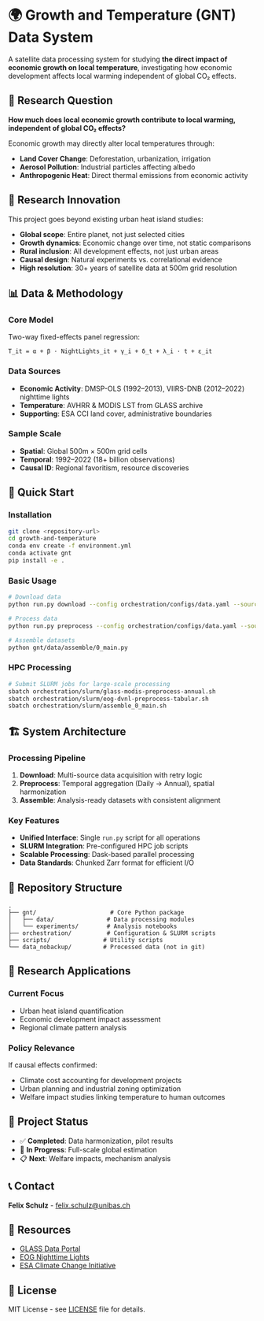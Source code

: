 # 🌍 Growth and Temperature (GNT) Data System

A satellite data processing system for studying **the direct impact of economic growth on local temperature**, investigating how economic development affects local warming independent of global CO₂ effects.

## 🎯 Research Question

**How much does local economic growth contribute to local warming, independent of global CO₂ effects?**

Economic growth may directly alter local temperatures through:
- **Land Cover Change**: Deforestation, urbanization, irrigation
- **Aerosol Pollution**: Industrial particles affecting albedo  
- **Anthropogenic Heat**: Direct thermal emissions from economic activity

## 🔬 Research Innovation

This project goes beyond existing urban heat island studies:

- **Global scope**: Entire planet, not just selected cities
- **Growth dynamics**: Economic change over time, not static comparisons
- **Rural inclusion**: All development effects, not just urban areas
- **Causal design**: Natural experiments vs. correlational evidence
- **High resolution**: 30+ years of satellite data at 500m grid resolution

## 📊 Data & Methodology

### Core Model
Two-way fixed-effects panel regression:
```
T_it = α + β · NightLights_it + γ_i + δ_t + λ_i · t + ε_it
```

### Data Sources
- **Economic Activity**: DMSP-OLS (1992–2013), VIIRS-DNB (2012–2022) nighttime lights
- **Temperature**: AVHRR & MODIS LST from GLASS archive
- **Supporting**: ESA CCI land cover, administrative boundaries

### Sample Scale
- **Spatial**: Global 500m × 500m grid cells
- **Temporal**: 1992–2022 (18+ billion observations)
- **Causal ID**: Regional favoritism, resource discoveries

## 🚀 Quick Start

### Installation
```bash
git clone <repository-url>
cd growth-and-temperature
conda env create -f environment.yml
conda activate gnt
pip install -e .
```

### Basic Usage
```bash
# Download data
python run.py download --config orchestration/configs/data.yaml --source glass

# Process data
python run.py preprocess --config orchestration/configs/data.yaml --source glass_modis --stage annual

# Assemble datasets
python gnt/data/assemble/0_main.py
```

### HPC Processing
```bash
# Submit SLURM jobs for large-scale processing
sbatch orchestration/slurm/glass-modis-preprocess-annual.sh
sbatch orchestration/slurm/eog-dvnl-preprocess-tabular.sh
sbatch orchestration/slurm/assemble_0_main.sh
```

## 🏗️ System Architecture

### Processing Pipeline
1. **Download**: Multi-source data acquisition with retry logic
2. **Preprocess**: Temporal aggregation (Daily → Annual), spatial harmonization
3. **Assemble**: Analysis-ready datasets with consistent alignment

### Key Features
- **Unified Interface**: Single `run.py` script for all operations
- **SLURM Integration**: Pre-configured HPC job scripts
- **Scalable Processing**: Dask-based parallel processing
- **Data Standards**: Chunked Zarr format for efficient I/O

## 📁 Repository Structure
```
.
├── gnt/                     # Core Python package
│   ├── data/               # Data processing modules
│   └── experiments/        # Analysis notebooks
├── orchestration/          # Configuration & SLURM scripts
├── scripts/               # Utility scripts
└── data_nobackup/         # Processed data (not in git)
```

## 🎯 Research Applications

### Current Focus
- Urban heat island quantification
- Economic development impact assessment
- Regional climate pattern analysis

### Policy Relevance
If causal effects confirmed:
- Climate cost accounting for development projects
- Urban planning and industrial zoning optimization
- Welfare impact studies linking temperature to human outcomes

## 📅 Project Status
- ✅ **Completed**: Data harmonization, pilot results
- 🔄 **In Progress**: Full-scale global estimation  
- 📋 **Next**: Welfare impacts, mechanism analysis

## 📞 Contact
**Felix Schulz** - felix.schulz@unibas.ch

## 🔗 Resources
- [GLASS Data Portal](https://glass.hku.hk/)
- [EOG Nighttime Lights](https://eogdata.mines.edu/nighttime_light/)
- [ESA Climate Change Initiative](https://climate.esa.int/)

## 📄 License
MIT License - see [LICENSE](LICENSE) file for details.